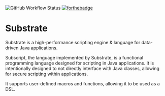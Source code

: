 ![GitHub Workflow Status](https://img.shields.io/github/workflow/status/PolyhedralDev/Substrate/Java%20CI?style=for-the-badge)
[![forthebadge](https://forthebadge.com/images/badges/powered-by-black-magic.svg)](https://forthebadge.com)

# Substrate

Substrate is a high-performance scripting engine & language for data-driven Java applications.

Subscript, the language implemented by Substrate, is a functional programming language designed for scripting in Java
applications. It is intentionally designed to not directly interface with Java classes, allowing for secure scripting
within applications.

It supports user-defined macros and functions, allowing it to be used as a DSL.
